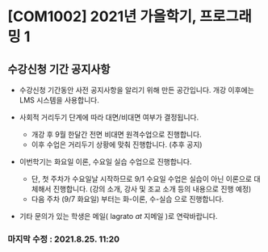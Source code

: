 # [COM1002] 2021년 가을학기, 프로그래밍 1

## 수강신청 기간 공지사항

- 수강신청 기간동안 사전 공지사항을 알리기 위해 만든 공간입니다. 개강 이후에는 LMS 시스템을 사용합니다.

- 사회적 거리두기 단계에 따라 대면/비대면 여부가 결정됩니다.
  - 개강 후 9월 한달간 전면 비대면 원격수업으로 진행합니다.
  - 이후 수업은 거리두기 상황에 맞춰 진행합니다. (추후 공지)

- 이번학기는 화요일 이론, 수요일 실습 수업으로 진행합니다.
  - 단, 첫 주차가 수요일날 시작하므로 9/1 수요일 수업은 실습이 아닌 이론으로 대체해서 진행합니다. (강의 소개, 강사 및 조교 소개 등의 내용으로 진행 예정)
  - 다음 주차 (9/7 화요일) 부터는 화-이론, 수-실습 으로 진행합니다.

- 기타 문의가 있는 학생은 메일( lagrato _at_ 지메일 )로 연락바랍니다.


### 마지막 수정 : 2021.8.25. 11:20
